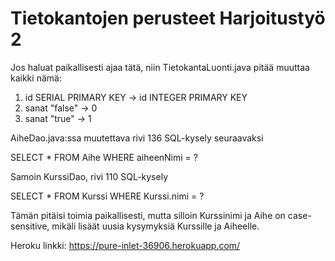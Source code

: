 ﻿# Tietokantojen perusteet Harjoitustyö 2
Jos haluat paikallisesti ajaa tätä, niin TietokantaLuonti.java pitää muuttaa kaikki nämä:
1. id SERIAL PRIMARY KEY -> id INTEGER PRIMARY KEY
2. sanat "false" -> 0
3. sanat "true" -> 1

AiheDao.java:ssa muutettava rivi 136 SQL-kysely seuraavaksi

SELECT * FROM Aihe WHERE aiheenNimi = ?

Samoin KurssiDao, rivi 110 SQL-kysely

SELECT * FROM Kurssi WHERE Kurssi.nimi = ?

Tämän pitäisi toimia paikallisesti, mutta silloin Kurssinimi ja Aihe on case-sensitive, mikäli lisäät uusia kysymyksiä Kurssille ja Aiheelle.

Heroku linkki: https://pure-inlet-36906.herokuapp.com/
